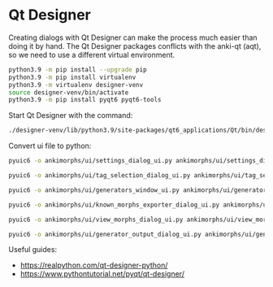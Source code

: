 # Qt Designer

Creating dialogs with Qt Designer can make the process much easier than doing it by hand. The Qt Designer packages
conflicts with the anki-qt (aqt), so we need to use a different virtual environment.

```bash
python3.9 -m pip install --upgrade pip
python3.9 -m pip install virtualenv
python3.9 -m virtualenv designer-venv
source designer-venv/bin/activate
python3.9 -m pip install pyqt6 pyqt6-tools
```
Start Qt Designer with the command:
```bash
./designer-venv/lib/python3.9/site-packages/qt6_applications/Qt/bin/designer
```

Convert ui file to python:
```bash
pyuic6 -o ankimorphs/ui/settings_dialog_ui.py ankimorphs/ui/settings_dialog.ui
```
```bash
pyuic6 -o ankimorphs/ui/tag_selection_dialog_ui.py ankimorphs/ui/tag_selection_dialog.ui
```
```bash
pyuic6 -o ankimorphs/ui/generators_window_ui.py ankimorphs/ui/generators_window.ui
```
```bash
pyuic6 -o ankimorphs/ui/known_morphs_exporter_dialog_ui.py ankimorphs/ui/known_morphs_exporter_dialog.ui
```
```bash
pyuic6 -o ankimorphs/ui/view_morphs_dialog_ui.py ankimorphs/ui/view_morphs_dialog.ui
```
```bash
pyuic6 -o ankimorphs/ui/generator_output_dialog_ui.py ankimorphs/ui/generator_output_dialog.ui
```


Useful guides:
- https://realpython.com/qt-designer-python/
- https://www.pythontutorial.net/pyqt/qt-designer/




